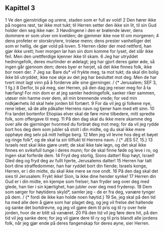 ## Kapittel 3

1 Ve den gjenstridige og urene, staden som er full av vold!
2 Den hører ikke på nogens røst, tar ikke mot tukt; til Herren setter den ikke sin lit, til sin Gud holder den seg ikke nær.
3 Høvdingene i den er brølende løver, dens dommere er som ulver om kvelden; de gjemmer ikke noe til om morgenen;
4 dens profeter er storskrytere, troløse menn; dens prester vanhelliger det som er hellig, de gjør vold på loven.
5 Herren råder der med rettferd, han gjør ikke urett; hver morgen lar han sin dom komme for lyset, det slår ikke feil. Men den urettferdige kjenner ikke til skam.
6 Jeg har utryddet hedningefolk, deres murtinder er ødelagt; jeg har gjort deres gater øde, så ingen går gjennom dem; deres byer er herjet, så det ikke finnes folk, ikke bor noen der.
7 Jeg sa: Bare du* vil frykte meg, ta mot tukt; da skal din bolig ikke bli utryddet, ikke noe skje av det jeg har besluttet mot deg. Men de har tvert imot lagt vinn på å forderve alle sine gjerninger. / {* Jerusalem; SEF 3, 1 fg.}
8 Derfor, bi på meg, sier Herren, på den dag jeg reiser meg for å ta hærfang! For min dom er at jeg samler hedningefolk, sanker riker sammen, utøser min harme over dem, all min brennende vrede; for ved min nidkjærhets ild skal hele jorden bli fortært.
9 For da vil jeg gi folkene nye, rene leber, så de alle påkaller Herrens navn og tjener ham med ett sinn.
10 Fra landet bortenfor Etiopias elver skal de føre mine tilbedere, mitt spredte folk, som offergave til meg.
11 På den dag skal du ikke mere skamme deg over alle de gjerninger hvormed du forbrøt deg mot meg; for da vil jeg rydde bort hos deg dem som jubler så stolt i din midte, og du skal ikke mere opphøye deg selv på mitt hellige berg.
12 Men jeg vil levne hos deg et bøyet og ringe folk*, og de skal ta sin tilflukt til Herrens navn. / {* JES 57, 15.}
13 Israels rest skal ikke gjøre urett; de skal ikke tale løgn, og det skal ikke finnes en svikefull tunge i deres munn; for de skal finne føde og leve i ro, og ingen skal forferde dem.
14 Fryd deg storlig, Sions datter! Rop høyt, Israel! Gled deg og fryd deg av fullt hjerte, Jerusalems datter!
15 Herren har tatt bort dine straffedommer, han har ryddet bort din fiende; Israels konge, Herren, er i din midte, du skal ikke mere se noe ondt.
16 På den dag skal det sies til Jerusalem: Frykt ikke! Sion, la ikke dine hender synke!
17 Herren din Gud er i din midte, en kjempe som frelser; han fryder seg over deg med glede, han tier i sin kjærlighet, han jubler over deg med fryderop.
18 Dem som sørger for høytidens skyld*, samler jeg - de er fra deg, vanære tynger på dem. / {* fordi de ikke kan holde noen høytid.}
19 Se, jeg skal på den tid ha med alle dem å gjøre som har plaget deg, og jeg vil frelse det haltende og sanke det bortdrevne, og jeg vil gjøre dem til pris og til ry over hele jorden, hvor de er blitt så vanæret.
20 På den tid vil jeg føre dere hit, på den tid vil jeg sanke dere; for jeg vil gjøre dere til ry og til pris blandt alle jordens folk, når jeg gjør ende på deres fangenskap for deres øyne, sier Herren.
